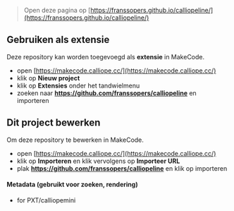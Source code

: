 
> Open deze pagina op [https://franssopers.github.io/calliopeline/](https://franssopers.github.io/calliopeline/)

## Gebruiken als extensie

Deze repository kan worden toegevoegd als **extensie** in MakeCode.

* open [https://makecode.calliope.cc/](https://makecode.calliope.cc/)
* klik op **Nieuw project**
* klik op **Extensies** onder het tandwielmenu
* zoeken naar **https://github.com/franssopers/calliopeline** en importeren

## Dit project bewerken

Om deze repository te bewerken in MakeCode.

* open [https://makecode.calliope.cc/](https://makecode.calliope.cc/)
* klik op **Importeren** en klik vervolgens op **Importeer URL**
* plak **https://github.com/franssopers/calliopeline** en klik op importeren

#### Metadata (gebruikt voor zoeken, rendering)

* for PXT/calliopemini
<script src="https://makecode.com/gh-pages-embed.js"></script><script>makeCodeRender("{{ site.makecode.home_url }}", "{{ site.github.owner_name }}/{{ site.github.repository_name }}");</script>
